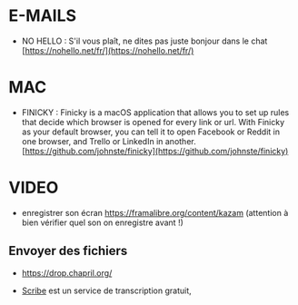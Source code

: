# E-MAILS

- NO HELLO : S'il vous plaît, ne dites pas juste bonjour dans le chat   [https://nohello.net/fr/](https://nohello.net/fr/)


# MAC
- FINICKY : Finicky is a macOS application that allows you to set up rules that decide which browser is opened for every link or url. With Finicky as your default browser, you can tell it to open Facebook or Reddit in one browser, and Trello or LinkedIn in another.
[https://github.com/johnste/finicky](https://github.com/johnste/finicky)


# VIDEO
- enregistrer son écran https://framalibre.org/content/kazam (attention à bien vérifier quel son on enregistre avant !)

## Envoyer des fichiers
- https://drop.chapril.org/ 

- [Scribe](https://scribe.cemea.org/) est un service de transcription gratuit,